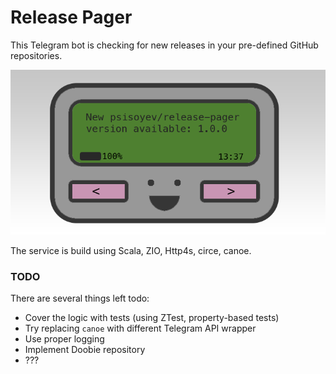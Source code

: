 # **Release Pager**

This Telegram bot is checking for new releases in your pre-defined GitHub repositories.

![Release Pager](/my-pager.png)

The service is build using Scala, ZIO, Http4s, circe, canoe.

### TODO
There are several things left todo: 
* Cover the logic with tests (using ZTest, property-based tests)
* Try replacing `canoe` with different Telegram API wrapper
* Use proper logging 
* Implement Doobie repository
* ??? 
